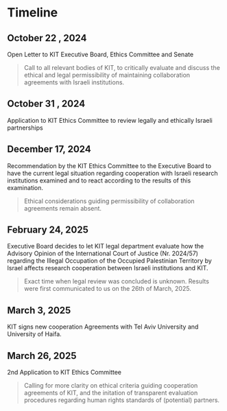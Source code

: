 # Timeline

## October 22 , 2024

Open Letter to KIT Executive Board, Ethics Committee and Senate

>Call to all relevant bodies of KIT, to critically evaluate and discuss the ethical and legal permissibility of maintaining collaboration agreements with Israeli institutions.

## October 31 , 2024

Application to KIT Ethics Committee to review legally and ethically Israeli partnerships


## December 17, 2024

Recommendation by the KIT Ethics Committee to the Executive Board to have the current legal situation regarding cooperation with Israeli research institutions examined and to react according to the results of this examination.

>Ethical considerations guiding permissibility of collaboration agreements remain absent.

## February 24, 2025

Executive Board decides to let KIT legal department evaluate how the Advisory Opinion of the International Court of Justice (Nr. 2024/57) regarding the Illegal Occupation of the Occupied Palestinian Territory by Israel affects research cooperation between Israeli institutions and KIT.

> Exact time when legal review was concluded is unknown. Results were first communicated to us on the 26th of March, 2025. 

## March 3, 2025

KIT signs new cooperation Agreements with Tel Aviv University and University of Haifa.
 

## March 26, 2025

2nd Application to KIT Ethics Committee

>Calling for more clarity on ethical criteria guiding cooperation agreements of KIT, and the initation of transparent evaluation procedures regarding human rights standards of (potential) partners.


